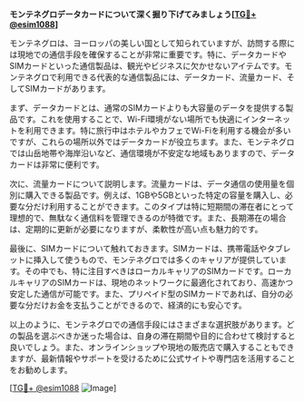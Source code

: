 **モンテネグロデータカードについて深く掘り下げてみましょう[[TG💪+ @esim1088](https://t.me/s/esim1088)]**

モンテネグロは、ヨーロッパの美しい国として知られていますが、訪問する際には現地での通信手段を確保することが非常に重要です。特に、データカードやSIMカードといった通信製品は、観光やビジネスに欠かせないアイテムです。モンテネグロで利用できる代表的な通信製品には、データカード、流量カード、そしてSIMカードがあります。

まず、データカードとは、通常のSIMカードよりも大容量のデータを提供する製品です。これを使用することで、Wi-Fi環境がない場所でも快適にインターネットを利用できます。特に旅行中はホテルやカフェでWi-Fiを利用する機会が多いですが、これらの場所以外ではデータカードが役立ちます。また、モンテネグロでは山岳地帯や海岸沿いなど、通信環境が不安定な地域もありますので、データカードは非常に便利です。

次に、流量カードについて説明します。流量カードは、データ通信の使用量を個別に購入できる製品です。例えば、1GBや5GBといった特定の容量を購入し、必要な分だけ利用することができます。このタイプは特に短期間の滞在者にとって理想的で、無駄なく通信料を管理できるのが特徴です。また、長期滞在の場合は、定期的に更新が必要になりますが、柔軟性が高い点も魅力的です。

最後に、SIMカードについて触れておきます。SIMカードは、携帯電話やタブレットに挿入して使うもので、モンテネグロでは多くのキャリアが提供しています。その中でも、特に注目すべきはローカルキャリアのSIMカードです。ローカルキャリアのSIMカードは、現地のネットワークに最適化されており、高速かつ安定した通信が可能です。また、プリペイド型のSIMカードであれば、自分の必要な分だけお金を支払うことができるので、経済的にも安心です。

以上のように、モンテネグロでの通信手段にはさまざまな選択肢があります。どの製品を選ぶべきか迷った場合は、自身の滞在期間や目的に合わせて検討すると良いでしょう。また、オンラインショップや現地の販売店で購入することもできますが、最新情報やサポートを受けるために公式サイトや専門店を活用することをお勧めします。

[[TG💪+ @esim1088](https://t.me/s/esim1088) ![Image](https://i.postimg.cc/Y0z9fWf4/image.png)]